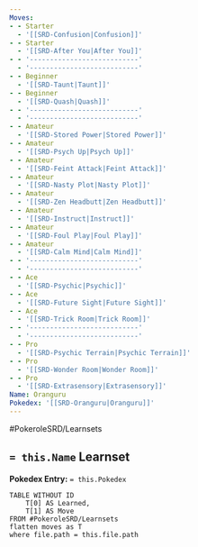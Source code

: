 ```yaml
---
Moves:
- - Starter
  - '[[SRD-Confusion|Confusion]]'
- - Starter
  - '[[SRD-After You|After You]]'
- - '---------------------------'
  - '---------------------------'
- - Beginner
  - '[[SRD-Taunt|Taunt]]'
- - Beginner
  - '[[SRD-Quash|Quash]]'
- - '---------------------------'
  - '---------------------------'
- - Amateur
  - '[[SRD-Stored Power|Stored Power]]'
- - Amateur
  - '[[SRD-Psych Up|Psych Up]]'
- - Amateur
  - '[[SRD-Feint Attack|Feint Attack]]'
- - Amateur
  - '[[SRD-Nasty Plot|Nasty Plot]]'
- - Amateur
  - '[[SRD-Zen Headbutt|Zen Headbutt]]'
- - Amateur
  - '[[SRD-Instruct|Instruct]]'
- - Amateur
  - '[[SRD-Foul Play|Foul Play]]'
- - Amateur
  - '[[SRD-Calm Mind|Calm Mind]]'
- - '---------------------------'
  - '---------------------------'
- - Ace
  - '[[SRD-Psychic|Psychic]]'
- - Ace
  - '[[SRD-Future Sight|Future Sight]]'
- - Ace
  - '[[SRD-Trick Room|Trick Room]]'
- - '---------------------------'
  - '---------------------------'
- - Pro
  - '[[SRD-Psychic Terrain|Psychic Terrain]]'
- - Pro
  - '[[SRD-Wonder Room|Wonder Room]]'
- - Pro
  - '[[SRD-Extrasensory|Extrasensory]]'
Name: Oranguru
Pokedex: '[[SRD-Oranguru|Oranguru]]'
---
```


#PokeroleSRD/Learnsets

## `= this.Name` Learnset

**Pokedex Entry:** `= this.Pokedex`

```dataview
TABLE WITHOUT ID
    T[0] AS Learned,
    T[1] AS Move
FROM #PokeroleSRD/Learnsets
flatten moves as T
where file.path = this.file.path
```
